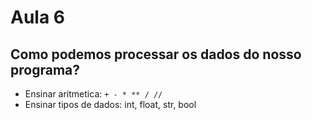 # Aula 6

## Como podemos processar os dados do nosso programa?

- Ensinar aritmetica: `+ - * ** / //`
- Ensinar tipos de dados: int, float, str, bool
